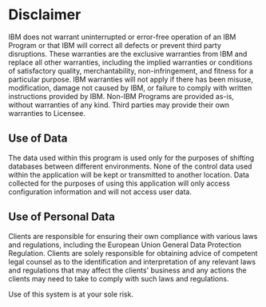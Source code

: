 # Disclaimer

IBM does not warrant uninterrupted or error-free operation of an IBM
Program or that IBM will correct all defects or prevent third party
disruptions. These warranties are the exclusive warranties from IBM
and replace all other warranties, including the implied warranties or
conditions of satisfactory quality, merchantability, non-infringement,
and fitness for a particular purpose. IBM warranties will not apply if
there has been misuse, modification, damage not caused by IBM, or
failure to comply with written instructions provided by IBM. Non-IBM
Programs are provided as-is, without warranties of any kind. Third
parties may provide their own warranties to Licensee.

## Use of Data

The data used within this program is used only for the purposes of
shifting databases between different environments. None of the control
data used within the application will be kept or transmitted to
another location. Data collected for the purposes of using this
application will only access configuration information and will not
access user data. 

## Use of Personal Data

Clients are responsible for ensuring their own compliance with various
laws and regulations, including the European Union General Data
Protection Regulation. Clients are solely responsible for obtaining
advice of competent legal counsel as to the identification and
interpretation of any relevant laws and regulations that may affect
the clients' business and any actions the clients may need to take to
comply with such laws and regulations.

Use of this system is at your sole risk.